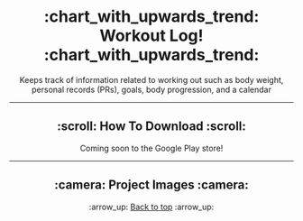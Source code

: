 <h1 align='center'>:chart_with_upwards_trend: Workout Log! :chart_with_upwards_trend:</h1>
<p align='center'>
    Keeps track of information related to working out such as body weight, personal records (PRs), goals, body progression, and a calendar
</p>

---

<!-- how to download section -->
<h2 align='center'>:scroll: How To Download :scroll:</h2>

<div align='center'>

</div>

<p align='center'>
    Coming soon to the Google Play store!
</p>

---

<!-- project images -->
<h2 align='center'>:camera: Project Images :camera:</h2>


<div align='center'>
    <p>:arrow_up: <a href="#chart_with_upwards_trend-workout-log-chart_with_upwards_trend">Back to top</a> :arrow_up:</p>
</div>